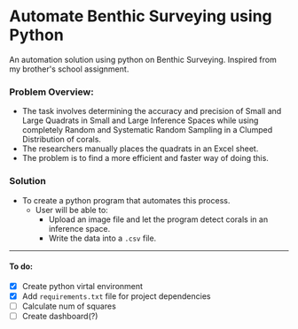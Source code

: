 # Automate Benthic Surveying using Python

An automation solution using python on Benthic Surveying. Inspired from my brother's school assignment.

### Problem Overview:

- The task involves determining the accuracy and precision of Small and Large Quadrats in Small and Large Inference Spaces while using completely Random and Systematic Random Sampling in a Clumped Distribution of corals.
- The researchers manually places the quadrats in an Excel sheet.
- The problem is to find a more efficient and faster way of doing this.

### Solution

- To create a python program that automates this process.
  - User will be able to:
    - Upload an image file and let the program detect corals in an inference space.
    - Write the data into a `.csv` file.

---

#### To do:

- [x] Create python virtal environment
- [x] Add `requirements.txt` file for project dependencies
- [ ] Calculate num of squares
- [ ] Create dashboard(?)
